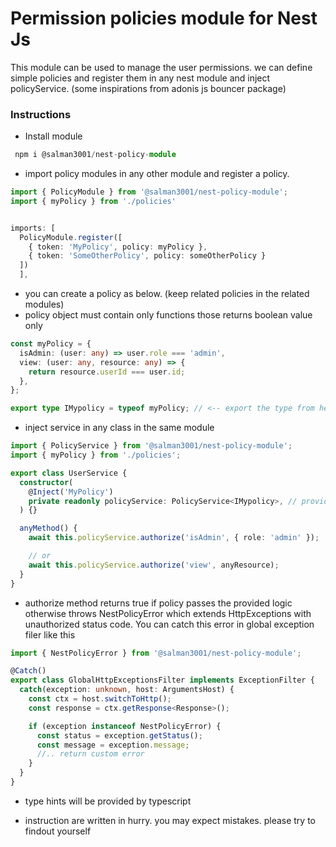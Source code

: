 # Permission policies module for Nest Js

This module can be used to manage the user permissions. we can define simple policies and register them in any nest module and inject policyService. (some inspirations from adonis js bouncer package)

### Instructions

- Install module

```typescript
 npm i @salman3001/nest-policy-module
```

- import policy modules in any other module and register a policy.

```typescript
import { PolicyModule } from '@salman3001/nest-policy-module';
import { myPolicy } from './policies'


imports: [
  PolicyModule.register([
    { token: 'MyPolicy', policy: myPolicy },
    { token: 'SomeOtherPolicy', policy: someOtherPolicy }
  ])
  ],

```

- you can create a policy as below. (keep related policies in the related modules)
- policy object must contain only functions those returns boolean value only

```typescript
const myPolicy = {
  isAdmin: (user: any) => user.role === 'admin',
  view: (user: any, resource: any) => {
    return resource.userId === user.id;
  },
};

export type IMypolicy = typeof myPolicy; // <-- export the type from here as it will be used while injecting service
```

- inject service in any class in the same module

```typescript
import { PolicyService } from '@salman3001/nest-policy-module';
import { myPolicy } from './policies';

export class UserService {
  constructor(
    @Inject('MyPolicy')
    private readonly policyService: PolicyService<IMypolicy>, // provide generic for typehints,
  ) {}

  anyMethod() {
    await this.policyService.authorize('isAdmin', { role: 'admin' });

    // or
    await this.policyService.authorize('view', anyResource);
  }
}
```

- authorize method returns true if policy passes the provided logic otherwise throws NestPolicyError which extends HttpExceptions with unauthorized status code. You can catch this error in global exception filer like this

```typescript
import { NestPolicyError } from '@salman3001/nest-policy-module';

@Catch()
export class GlobalHttpExceptionsFilter implements ExceptionFilter {
  catch(exception: unknown, host: ArgumentsHost) {
    const ctx = host.switchToHttp();
    const response = ctx.getResponse<Response>();

    if (exception instanceof NestPolicyError) {
      const status = exception.getStatus();
      const message = exception.message;
      //.. return custom error
    }
  }
}
```

- type hints will be provided by typescript

- instruction are written in hurry. you may expect mistakes. please try to findout yourself
